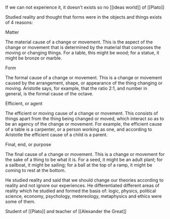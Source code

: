 If we can not experience it, it doesn't exists so no [[ideas world]] of [[Plato]]

Studied reality and thought that forms were in the objects and things exists of 4 reasons:

Matter

The material cause of a change or movement. This is the aspect of the change or movement that is determined by the material that composes the moving or changing things. For a table, this might be wood; for a statue, it might be bronze or marble.

Form

The formal cause of a change or movement. This is a change or movement caused by the arrangement, shape, or appearance of the thing changing or moving. Aristotle says, for example, that the ratio 2:1, and number in general, is the formal cause of the octave.

Efficient, or agent

The efficient or moving cause of a change or movement. This consists of things apart from the thing being changed or moved, which interact so as to be an agency of the change or movement. For example, the efficient cause of a table is a carpenter, or a person working as one, and according to Aristotle the efficient cause of a child is a parent.

Final, end, or purpose

The final cause of a change or movement. This is a change or movement for the sake of a thing to be what it is. For a seed, it might be an adult plant; for a sailboat, it might be sailing; for a ball at the top of a ramp, it might be coming to rest at the bottom.

He studied reality and said that we should change our theories according to reality and not ignore our experiences.
He differentiated different areas of reality which he studied and formed the basis of: logic, physics, political science, economy, psychology, metereology, metaphysics and ethics were some of them.

Student of [[Plato]] and teacher of [[Alexander the Great]]